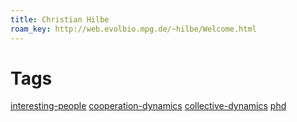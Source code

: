 ```yaml
---
title: Christian Hilbe
roam_key: http://web.evolbio.mpg.de/~hilbe/Welcome.html
---
```


# Tags
[interesting-people](20201110112509-interesting_people.md)  [cooperation-dynamics](20201105015758-cooperation_dynamics.md) [collective-dynamics](20201105015744-collective_dynamics.md) [phd](20201105015702-phd.md)
